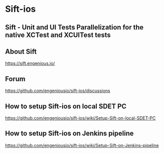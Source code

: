 # Sift-ios


## Sift - Unit and UI Tests Parallelization for the native XCTest and XCUITest tests


## About Sift

https://sift.engenious.io/ 


## Forum

https://github.com/engeniousio/sift-ios/discussions


## How to setup Sift-ios on local SDET PC 

https://github.com/engeniousio/sift-ios/wiki/Setup-Sift-on-local-SDET-PC


## How to setup Sift-ios on Jenkins pipeline

https://github.com/engeniousio/sift-ios/wiki/Setup-Sift-on-Jenkins-pipeline


